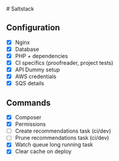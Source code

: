 # Saltstack

## Configuration

- [x] Nginx
- [x] Database
- [x] PHP + dependencies
- [x] CI specifics (proofreader, project tests)
- [x] API Dummy setup
- [x] AWS credentials
- [x] SQS details

## Commands

- [x] Composer
- [x] Permissions
- [ ] Create recommendations task (ci/dev)
- [ ] Prune recommendations task (ci/dev)
- [x] Watch queue long running task
- [x] Clear cache on deploy
